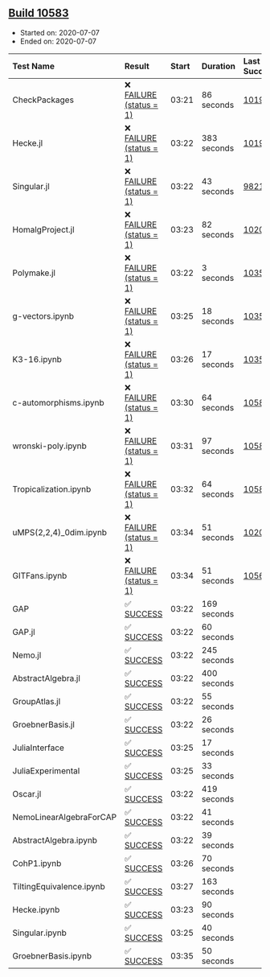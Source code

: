 ## [Build 10583](https://oscarci.mathematik.uni-kl.de/job/oscar/10583/)

* Started on: 2020-07-07
* Ended on: 2020-07-07

| Test Name    | Result | Start | Duration | Last Success | First Failure |
|:-------------|:-------|:------|:---------|:-------------|:--------------|
| CheckPackages | ❌ [FAILURE (status = 1)](https://oscarci.mathematik.uni-kl.de/job/oscar/10583/artifact/logs/build-10583/CheckPackages.log) | 03:21 | 86 seconds | [10197](https://oscarci.mathematik.uni-kl.de/job/oscar/10197/) | [10198](https://oscarci.mathematik.uni-kl.de/job/oscar/10198/) |
| Hecke.jl | ❌ [FAILURE (status = 1)](https://oscarci.mathematik.uni-kl.de/job/oscar/10583/artifact/logs/build-10583/Hecke.jl.log) | 03:22 | 383 seconds | [10197](https://oscarci.mathematik.uni-kl.de/job/oscar/10197/) | [10198](https://oscarci.mathematik.uni-kl.de/job/oscar/10198/) |
| Singular.jl | ❌ [FAILURE (status = 1)](https://oscarci.mathematik.uni-kl.de/job/oscar/10583/artifact/logs/build-10583/Singular.jl.log) | 03:22 | 43 seconds | [9821](https://oscarci.mathematik.uni-kl.de/job/oscar/9821/) | [9822](https://oscarci.mathematik.uni-kl.de/job/oscar/9822/) |
| HomalgProject.jl | ❌ [FAILURE (status = 1)](https://oscarci.mathematik.uni-kl.de/job/oscar/10583/artifact/logs/build-10583/HomalgProject.jl.log) | 03:23 | 82 seconds | [10209](https://oscarci.mathematik.uni-kl.de/job/oscar/10209/) | [10210](https://oscarci.mathematik.uni-kl.de/job/oscar/10210/) |
| Polymake.jl | ❌ [FAILURE (status = 1)](https://oscarci.mathematik.uni-kl.de/job/oscar/10583/artifact/logs/build-10583/Polymake.jl.log) | 03:22 | 3 seconds | [10356](https://oscarci.mathematik.uni-kl.de/job/oscar/10356/) | [10357](https://oscarci.mathematik.uni-kl.de/job/oscar/10357/) |
| g-vectors.ipynb | ❌ [FAILURE (status = 1)](https://oscarci.mathematik.uni-kl.de/job/oscar/10583/artifact/logs/build-10583/g-vectors.ipynb.log) | 03:25 | 18 seconds | [10356](https://oscarci.mathematik.uni-kl.de/job/oscar/10356/) | [10357](https://oscarci.mathematik.uni-kl.de/job/oscar/10357/) |
| K3-16.ipynb | ❌ [FAILURE (status = 1)](https://oscarci.mathematik.uni-kl.de/job/oscar/10583/artifact/logs/build-10583/K3-16.ipynb.log) | 03:26 | 17 seconds | [10356](https://oscarci.mathematik.uni-kl.de/job/oscar/10356/) | [10357](https://oscarci.mathematik.uni-kl.de/job/oscar/10357/) |
| c-automorphisms.ipynb | ❌ [FAILURE (status = 1)](https://oscarci.mathematik.uni-kl.de/job/oscar/10583/artifact/logs/build-10583/c-automorphisms.ipynb.log) | 03:30 | 64 seconds | [10582](https://oscarci.mathematik.uni-kl.de/job/oscar/10582/) | [10583](https://oscarci.mathematik.uni-kl.de/job/oscar/10583/) |
| wronski-poly.ipynb | ❌ [FAILURE (status = 1)](https://oscarci.mathematik.uni-kl.de/job/oscar/10583/artifact/logs/build-10583/wronski-poly.ipynb.log) | 03:31 | 97 seconds | [10581](https://oscarci.mathematik.uni-kl.de/job/oscar/10581/) | [10582](https://oscarci.mathematik.uni-kl.de/job/oscar/10582/) |
| Tropicalization.ipynb | ❌ [FAILURE (status = 1)](https://oscarci.mathematik.uni-kl.de/job/oscar/10583/artifact/logs/build-10583/Tropicalization.ipynb.log) | 03:32 | 64 seconds | [10582](https://oscarci.mathematik.uni-kl.de/job/oscar/10582/) | [10583](https://oscarci.mathematik.uni-kl.de/job/oscar/10583/) |
| uMPS(2,2,4)_0dim.ipynb | ❌ [FAILURE (status = 1)](https://oscarci.mathematik.uni-kl.de/job/oscar/10583/artifact/logs/build-10583/uMPS-2-2-4-_0dim.ipynb.log) | 03:34 | 51 seconds | [10209](https://oscarci.mathematik.uni-kl.de/job/oscar/10209/) | [10210](https://oscarci.mathematik.uni-kl.de/job/oscar/10210/) |
| GITFans.ipynb | ❌ [FAILURE (status = 1)](https://oscarci.mathematik.uni-kl.de/job/oscar/10583/artifact/logs/build-10583/GITFans.ipynb.log) | 03:34 | 51 seconds | [10566](https://oscarci.mathematik.uni-kl.de/job/oscar/10566/) | [10567](https://oscarci.mathematik.uni-kl.de/job/oscar/10567/) |
| GAP | ✅ [SUCCESS](https://oscarci.mathematik.uni-kl.de/job/oscar/10583/artifact/logs/build-10583/GAP.log) | 03:22 | 169 seconds |  |  |
| GAP.jl | ✅ [SUCCESS](https://oscarci.mathematik.uni-kl.de/job/oscar/10583/artifact/logs/build-10583/GAP.jl.log) | 03:22 | 60 seconds |  |  |
| Nemo.jl | ✅ [SUCCESS](https://oscarci.mathematik.uni-kl.de/job/oscar/10583/artifact/logs/build-10583/Nemo.jl.log) | 03:22 | 245 seconds |  |  |
| AbstractAlgebra.jl | ✅ [SUCCESS](https://oscarci.mathematik.uni-kl.de/job/oscar/10583/artifact/logs/build-10583/AbstractAlgebra.jl.log) | 03:22 | 400 seconds |  |  |
| GroupAtlas.jl | ✅ [SUCCESS](https://oscarci.mathematik.uni-kl.de/job/oscar/10583/artifact/logs/build-10583/GroupAtlas.jl.log) | 03:22 | 55 seconds |  |  |
| GroebnerBasis.jl | ✅ [SUCCESS](https://oscarci.mathematik.uni-kl.de/job/oscar/10583/artifact/logs/build-10583/GroebnerBasis.jl.log) | 03:22 | 26 seconds |  |  |
| JuliaInterface | ✅ [SUCCESS](https://oscarci.mathematik.uni-kl.de/job/oscar/10583/artifact/logs/build-10583/JuliaInterface.log) | 03:25 | 17 seconds |  |  |
| JuliaExperimental | ✅ [SUCCESS](https://oscarci.mathematik.uni-kl.de/job/oscar/10583/artifact/logs/build-10583/JuliaExperimental.log) | 03:25 | 33 seconds |  |  |
| Oscar.jl | ✅ [SUCCESS](https://oscarci.mathematik.uni-kl.de/job/oscar/10583/artifact/logs/build-10583/Oscar.jl.log) | 03:22 | 419 seconds |  |  |
| NemoLinearAlgebraForCAP | ✅ [SUCCESS](https://oscarci.mathematik.uni-kl.de/job/oscar/10583/artifact/logs/build-10583/NemoLinearAlgebraForCAP.log) | 03:22 | 41 seconds |  |  |
| AbstractAlgebra.ipynb | ✅ [SUCCESS](https://oscarci.mathematik.uni-kl.de/job/oscar/10583/artifact/logs/build-10583/AbstractAlgebra.ipynb.log) | 03:22 | 39 seconds |  |  |
| CohP1.ipynb | ✅ [SUCCESS](https://oscarci.mathematik.uni-kl.de/job/oscar/10583/artifact/logs/build-10583/CohP1.ipynb.log) | 03:26 | 70 seconds |  |  |
| TiltingEquivalence.ipynb | ✅ [SUCCESS](https://oscarci.mathematik.uni-kl.de/job/oscar/10583/artifact/logs/build-10583/TiltingEquivalence.ipynb.log) | 03:27 | 163 seconds |  |  |
| Hecke.ipynb | ✅ [SUCCESS](https://oscarci.mathematik.uni-kl.de/job/oscar/10583/artifact/logs/build-10583/Hecke.ipynb.log) | 03:23 | 90 seconds |  |  |
| Singular.ipynb | ✅ [SUCCESS](https://oscarci.mathematik.uni-kl.de/job/oscar/10583/artifact/logs/build-10583/Singular.ipynb.log) | 03:25 | 40 seconds |  |  |
| GroebnerBasis.ipynb | ✅ [SUCCESS](https://oscarci.mathematik.uni-kl.de/job/oscar/10583/artifact/logs/build-10583/GroebnerBasis.ipynb.log) | 03:35 | 50 seconds |  |  |
